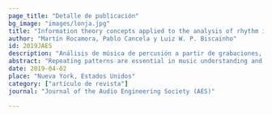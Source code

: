 ```yaml
---
page_title: "Detalle de publicación"
bg_image: "images/lonja.jpg" 
title: "Information theory concepts applied to the analysis of rhythm in recorded music with recurrent rhythmic patterns"  
author: "Martín Rocamora, Pablo Cancela y Luiz W. P. Biscainho"  
id: 2019JAES
description: "Análisis de música de percusión a partir de grabaciones, aplicando conceptos de teoría de la información."  
abstract: "Repeating patterns are essential in music understanding and data compression. This paper applies information theory concepts to rhythmic analysis of recorded percussion music. Downbeat detection is addressed via lossy coding of an accentuation feature under rate--distortion criteria, assuming the correct alignment produces the simplest explanation for the data. The resulting description is suitable to related tasks, e.g. assessing performances' complexity and estimating the number of different rhythmic patterns played."  
date: 2019-04-02  
place: "Nueva York, Estados Unidos"  
category: ["artículo de revista"]  
journal: "Journal of the Audio Engineering Society (AES)"  

---
```

